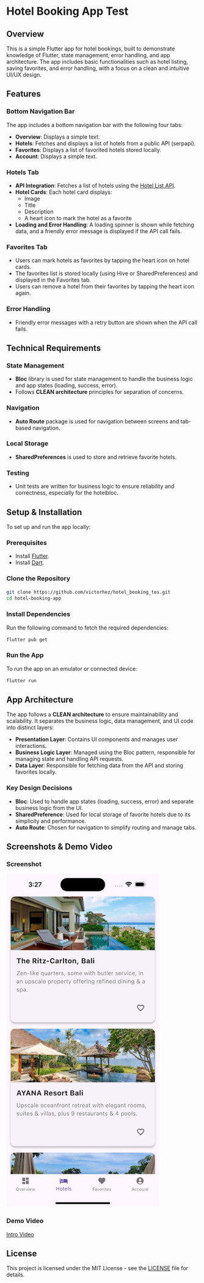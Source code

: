 
# Hotel Booking App Test

## Overview

This is a simple Flutter app for hotel bookings, built to demonstrate knowledge of Flutter, state management, error handling, and app architecture. The app includes basic functionalities such as hotel listing, saving favorites, and error handling, with a focus on a clean and intuitive UI/UX design.

## Features

### Bottom Navigation Bar
The app includes a bottom navigation bar with the following four tabs:
- **Overview**: Displays a simple text.
- **Hotels**: Fetches and displays a list of hotels from a public API (serpapi).
- **Favorites**: Displays a list of favorited hotels stored locally.
- **Account**: Displays a simple text.

### Hotels Tab
- **API Integration**: Fetches a list of hotels using the [Hotel List API](https://serpapi.com/playground?engine=google_hotels&q=Bali+Resorts&gl=us&hl=en&currency=USD&check_in_date=2024-11-24&check_out_date=2024-11-25).
- **Hotel Cards**: Each hotel card displays:
  - Image
  - Title
  - Description
  - A heart icon to mark the hotel as a favorite
- **Loading and Error Handling**: A loading spinner is shown while fetching data, and a friendly error message is displayed if the API call fails.

### Favorites Tab
- Users can mark hotels as favorites by tapping the heart icon on hotel cards.
- The favorites list is stored locally (using Hive or SharedPreferences) and displayed in the Favorites tab.
- Users can remove a hotel from their favorites by tapping the heart icon again.

### Error Handling
- Friendly error messages with a retry button are shown when the API call fails.

## Technical Requirements

### State Management
- **Bloc** library is used for state management to handle the business logic and app states (loading, success, error).
- Follows **CLEAN architecture** principles for separation of concerns.

### Navigation
- **Auto Route** package is used for navigation between screens and tab-based navigation.

### Local Storage
- **SharedPreferences** is used to store and retrieve favorite hotels.

### Testing
- Unit tests are written for business logic to ensure reliability and correctness, especially for the hotelbloc.

## Setup & Installation

To set up and run the app locally:

### Prerequisites
- Install [Flutter](https://flutter.dev/docs/get-started/install).
- Install [Dart](https://dart.dev/get-dart).

### Clone the Repository

```bash
git clone https://github.com/victorhez/hotel_booking_tes.git
cd hotel-booking-app
```

### Install Dependencies

Run the following command to fetch the required dependencies:

```bash
flutter pub get
```

### Run the App

To run the app on an emulator or connected device:

```bash
flutter run
```

## App Architecture

The app follows a **CLEAN architecture** to ensure maintainability and scalability. It separates the business logic, data management, and UI code into distinct layers:
- **Presentation Layer**: Contains UI components and manages user interactions.
- **Business Logic Layer**: Managed using the Bloc pattern, responsible for managing state and handling API requests.
- **Data Layer**: Responsible for fetching data from the API and storing favorites locally.

### Key Design Decisions
- **Bloc**: Used to handle app states (loading, success, error) and separate business logic from the UI.
- **SharedPreference**: Used for local storage of favorite hotels due to its simplicity and performance.
- **Auto Route**: Chosen for navigation to simplify routing and manage tabs.

## Screenshots & Demo Video

### Screenshot

<img src="screenshot.png" alt="Screenshot" width="400"/>

### Demo Video
[Intro Video](intro.mp4)

## License

This project is licensed under the MIT License - see the [LICENSE](LICENSE) file for details.
